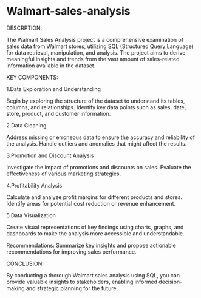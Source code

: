 # Walmart-sales-analysis
DESCRPTION:

The Walmart Sales Analysis project is a comprehensive examination of sales data from Walmart stores, utilizing SQL (Structured Query Language) for data retrieval, manipulation, and analysis. The project aims to derive meaningful insights and trends from the vast amount of sales-related information available in the dataset.


KEY COMPONENTS:

1.Data Exploration and Understanding


Begin by exploring the structure of the dataset to understand its tables, columns, and relationships.
Identify key data points such as sales, date, store, product, and customer information.

2.Data Cleaning


Address missing or erroneous data to ensure the accuracy and reliability of the analysis.
Handle outliers and anomalies that might affect the results.

3.Promotion and Discount Analysis


Investigate the impact of promotions and discounts on sales.
Evaluate the effectiveness of various marketing strategies.

4.Profitability Analysis


Calculate and analyze profit margins for different products and stores.
Identify areas for potential cost reduction or revenue enhancement.

5.Data Visualization


Create visual representations of key findings using charts, graphs, and dashboards to make the analysis more accessible and understandable.

Recommendations:
Summarize key insights and propose actionable recommendations for improving sales performance.

CONCLUSION:

By conducting a thorough Walmart sales analysis using SQL, you can provide valuable insights to stakeholders, enabling informed decision-making and strategic planning for the future.
